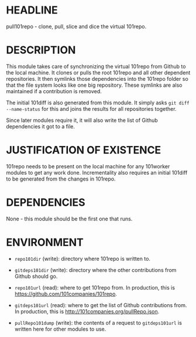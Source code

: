 # HEADLINE

pull101repo - clone, pull, slice and dice the virtual 101repo.


# DESCRIPTION

This module takes care of synchronizing the virtual 101repo from Github to the local machine. It clones or pulls the root 101repo and all other dependent repositories. It then symlinks those dependencies into the 101repo folder so that the file system looks like one big repository. These symlinks are also maintained if a contribution is removed.

The initial 101diff is also generated from this module. It simply asks `git diff --name-status` for this and joins the results for all repositories together.

Since later modules require it, it will also write the list of Github dependencies it got to a file.


# JUSTIFICATION OF EXISTENCE

101repo needs to be present on the local machine for any 101worker modules to get any work done. Incrementality also requires an initial 101diff to be generated from the changes in 101repo.


# DEPENDENCIES

None - this module should be the first one that runs.


# ENVIRONMENT

* `repo101dir` (write): directory where 101repo is written to.

* `gitdeps101dir` (write): directory where the other contributions from Github should go.

* `repo101url` (read): where to get 101repo from. In production, this is https://github.com/101companies/101repo.

* `gitdeps101url` (read): where to get the list of Github contributions from. In production, this is http://101companies.org/pullRepo.json.

* `pullRepo101dump` (write): the contents of a request to `gitdeps101url` is written here for other modules to use.
